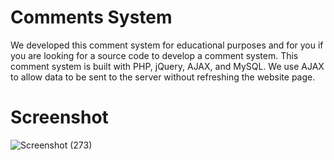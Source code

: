 # Comments System
We developed this comment system for educational purposes and for you if you are looking for a source code to develop a comment system. This comment system is built with PHP, jQuery, AJAX, and MySQL. We use AJAX to allow data to be sent to the server without refreshing the website page.

# Screenshot
![Screenshot (273)](https://user-images.githubusercontent.com/83481679/212650184-72cf9896-8869-47fb-9dd2-aaeef4d72187.png)


